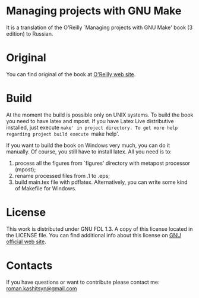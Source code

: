 Managing projects with GNU Make
===============================
It is a translation of the O'Reilly `Managing projects with GNU Make'
book (3 edition) to Russian.

Original
========
You can find original of the book at [O'Reilly web
site](http://oreilly.com/catalog/make3/book/index.csp).

Build
=====
At the moment the build is possible only on UNIX systems. To build the
book you need to have latex and mpost. If you have Latex Live
distributive installed, just execute `make' in project directory. To
get more help regarding project build execute `make help'.

If you want to build the book on Windows very much, you can do it
manually. Of course, you still have to install latex.
All you need is to:
1. process all the figures from `figures' directory with metapost
   processor (mpost);
2. rename processed files from <name>.1 to <name>.eps;
3. build main.tex file with pdflatex.
Alternatively, you can write some kind of Makefile for Windows.

License
=======
This work is distributed under GNU FDL 1.3. A copy of this license
located in the LICENSE file. You can find additional info about this
license on [GNU official web site](http://www.gnu.org).

Contacts
========
If you have questions or want to contribute please contact me:
roman.kashitsyn@gmail.com